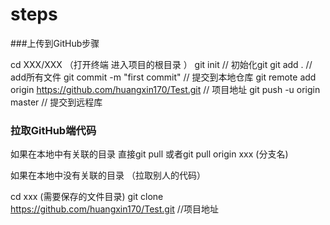 # steps

###上传到GitHub步骤

cd XXX/XXX   （打开终端 进入项目的根目录 ）
git init  // 初始化git
git add . // add所有文件
git commit -m "first commit" // 提交到本地仓库
git remote add origin https://github.com/huangxin170/Test.git // 项目地址
git push -u origin master // 提交到远程库

### 拉取GitHub端代码
如果在本地中有关联的目录
直接git pull 
或者git pull origin xxx (分支名)

如果在本地中没有关联的目录 （拉取别人的代码）

cd xxx (需要保存的文件目录)
git clone  https://github.com/huangxin170/Test.git  //项目地址
